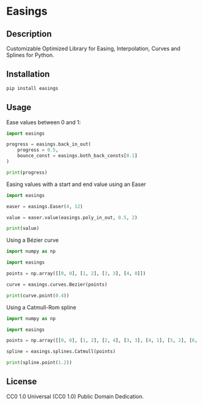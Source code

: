 # Easings

## Description

Customizable Optimized Library for Easing, Interpolation, Curves and Splines for Python.

## Installation

```sh
pip install easings
```

## Usage

Ease values between 0 and 1:

```py
import easings

progress = easings.back_in_out(
    progress = 0.5,
    bounce_const = easings.both_back_consts[0.1]
)

print(progress)
```

Easing values with a start and end value using an Easer

```py
import easings

easer = easings.Easer(4, 12)

value = easer.value(easings.poly_in_out, 0.5, 2)

print(value)
```

Using a Bézier curve

```py
import numpy as np

import easings

points = np.array([[0, 0], [1, 2], [3, 3], [4, 0]])

curve = easings.curves.Bezier(points)

print(curve.point(0.4))
```

Using a Catmull-Rom spline

```py
import numpy as np

import easings

points = np.array([[0, 0], [1, 2], [2, 4], [3, 3], [4, 1], [5, 2], [6, 0], [7, -1], [8, 1], [9, 3], [10, 2]])

spline = easings.splines.Catmull(points)

print(spline.point(1.2))
```

## License

CC0 1.0 Universal (CC0 1.0) Public Domain Dedication.
